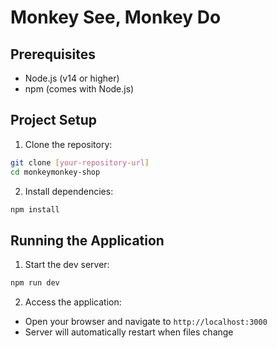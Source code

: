 # Monkey See, Monkey Do

## Prerequisites

- Node.js (v14 or higher)
- npm (comes with Node.js)

## Project Setup

1. Clone the repository:
```bash
git clone [your-repository-url]
cd monkeymonkey-shop
```
2. Install dependencies:
```bash
npm install
```

## Running the Application
1. Start the dev server:
```bash
npm run dev
```
2. Access the application:
- Open your browser and navigate to `http://localhost:3000`
- Server will automatically restart when files change
